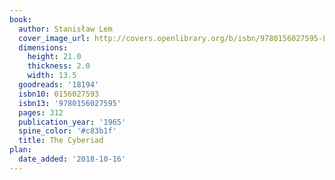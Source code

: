 ```yaml
---
book:
  author: Stanisław Lem
  cover_image_url: http://covers.openlibrary.org/b/isbn/9780156027595-L.jpg
  dimensions:
    height: 21.0
    thickness: 2.0
    width: 13.5
  goodreads: '18194'
  isbn10: 0156027593
  isbn13: '9780156027595'
  pages: 312
  publication_year: '1965'
  spine_color: '#c83b1f'
  title: The Cyberiad
plan:
  date_added: '2018-10-16'
---
```

